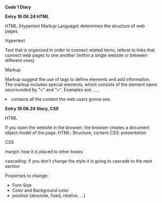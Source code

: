**Code 1 Diary** 

**Entry 18.06.24 HTML**

HTML (Hypertext Markup Language) determines the structure of web pages.

Hypertext 

Text that is organized in order to connect related items, referst to links that connect web pages to one another (within a single website or between different ones)

Markup

Markup suggest the use of tags to define elements and add information. The markup includes special elements, which consists of the element name sourrounded by "<" and ">". Examples are: <head>, <body>, <canvas>, <audio>, <title>, <img>, <nav> etc.

Language 

Syntax refers to the rules and principles to write a correct code. Semantic means that the tags convey (transfer, provide, vermitteln) the actual meaning of what they are used for. 

Tags

You have opening tags (<ElementName>) and closing tags (</ElementName>). In between the two tags the content is written. Both tags and the content form an element. It is possible to put an element inside another element. Tags are used to define different types of content on a webpage. 
Different categories of tags:
- structure tags for the overall structure of the webpage 
- image tags
- formatting tags to change font, color etc. of the shown text 
- navigation tags to define connections with other resources 
- input (form) tags to collect information and enable input 
- audio and viedeo tags 
- style and programming tags to define the program 
- meta tags for non-visible information 

For further information about tags and their use:

https://www.tutorialstonight.com/html-tags-list-with-examples?utm_content=cmp-true
https://webcode.tools/


Attributes

Attributes contain extra information about the element or adjust their behavior.
<ElementName AttributeName="value"> 
For further information about attributes and their elements:
https://developer.mozilla.org/en-US/docs/Web/HTML/Attributes 

Void elements

These elements does not contain any inner content or closing tags, beacause they do not wrap content to affect it, for example images. 

Form element

AIt's an element that is used to collect user#s information. 

The structure of an html document

1. <!DOCTYPE html> a required preamble to make sure the doc behaves correctly.
2. <html> </html> this element wraps the content of the entire pages (root element).
3. <head></head> it contains all the stuff i want to include on the html page, but isn't the content the viewers gonna see.
3. <meta charset="utf-8"> this element sets the character the doc should use (UTF-8 includes the majority of most characters of written languages). 
4. <meta name="viewport" content="width=device-width"> ensures the page renders at the width of viewport.
5. <title></title> sets the title of the page.
6. <body></body> contains all the content the web users gonna see. 

**Entry 19.06.24 Story, CSS**

HTML

If you open the website in the browser, the browser creates a document object model of the page.
HTML: Structure, content
CSS: presentation

CSS

margin: how it is placed to other boxes

cascading: if you don't change the style it is going to cascade to the next section 

Properties to change:
- Font-Size
- Color and Background color
- position (absolute, fixed, relative, ...)


